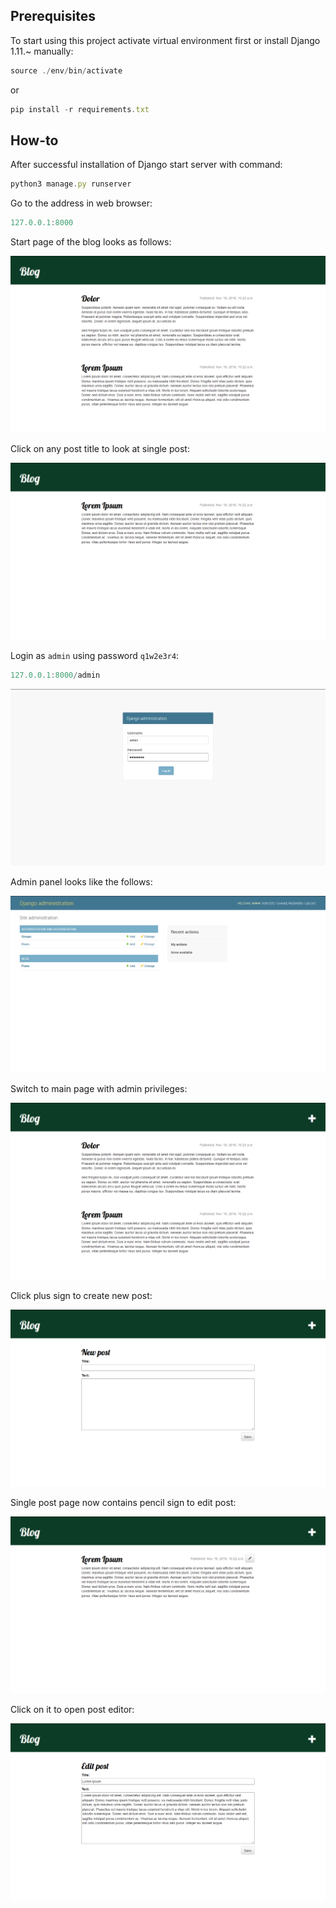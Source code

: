 ## Prerequisites

To start using this project activate virtual environment first or install Django 1.11.~ manually:
```javascript
source ./env/bin/activate
```
or
```javascript
pip install -r requirements.txt
```

## How-to

After successful installation of Django start server with command:
```javascript
python3 manage.py runserver
```

Go to the address in web browser:
```javascript
127.0.0.1:8000
```

Start page of the blog looks as follows:

![welcome](screenshots/01.png)

Click on any post title to look at single post:

![details](screenshots/02.png)

Login as `admin` using password `q1w2e3r4`:
```javascript
127.0.0.1:8000/admin
```

![auth](screenshots/03.png)

Admin panel looks like the follows:

![admin](screenshots/04.png)

Switch to main page with admin privileges:

![privileges](screenshots/05.png)

Click plus sign to create new post:

![new](screenshots/06.png)

Single post page now contains pencil sign to edit post:

![pencil](screenshots/07.png)

Click on it to open post editor:

![edit](screenshots/08.png)
